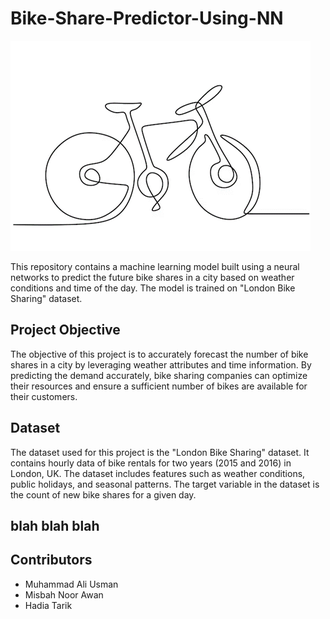 # Bike-Share-Predictor-Using-NN

![bike-sharing](bike.png)

This repository contains a machine learning model built using a neural networks to predict the future bike shares in a city based on weather conditions and time of the day. The model is trained on "London Bike Sharing" dataset.

## Project Objective
The objective of this project is to accurately forecast the number of bike shares in a city by leveraging weather attributes and time information. By predicting the demand accurately, bike sharing companies can optimize their resources and ensure a sufficient number of bikes are available for their customers.

## Dataset
The dataset used for this project is the "London Bike Sharing" dataset. It contains hourly data of bike rentals for two years (2015 and 2016) in London, UK. The dataset includes features such as weather conditions, public holidays, and seasonal patterns. The target variable in the dataset is the count of new bike shares for a given day.

## blah blah blah

## Contributors
- Muhammad Ali Usman
- Misbah Noor Awan
- Hadia Tarik
